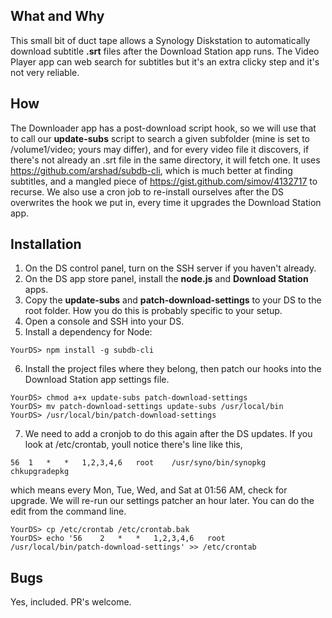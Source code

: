 ## What and Why

This small bit of duct tape allows a Synology Diskstation to
automatically download subtitle **.srt** files after the Download
Station app runs. The Video Player app can web search for subtitles
but it's an extra clicky step and it's not very reliable.

## How

The Downloader app has a post-download script hook, so we will use
that to call our **update-subs** script to search a given subfolder
(mine is set to /volume1/video; yours may differ), and for every video
file it discovers, if there's not already an .srt file in the same
directory, it will fetch one. It uses
https://github.com/arshad/subdb-cli, which is much better at finding
subtitles, and a mangled piece of
https://gist.github.com/simov/4132717 to recurse.  We also use a cron
job to re-install ourselves after the DS overwrites the hook we put
in, every time it upgrades the Download Station app.

## Installation

1. On the DS control panel, turn on the SSH server if you haven't already.
2. On the DS app store panel, install the **node.js** and **Download Station** apps.
3. Copy the **update-subs** and **patch-download-settings** to your DS to the root folder.  How you do this is probably specific to your setup.
4. Open a console and SSH into your DS.
5. Install a dependency for Node:
```
YourDS> npm install -g subdb-cli
```
6. Install the project files where they belong, then patch our hooks into the
   Download Station app settings file.
```
YourDS> chmod a+x update-subs patch-download-settings
YourDS> mv patch-download-settings update-subs /usr/local/bin
YourDS> /usr/local/bin/patch-download-settings
```
7. We need to add a cronjob to do this again after the DS updates.  If
   you look at /etc/crontab, youll notice there's line like this,

```
56	1	*	*	1,2,3,4,6	root	/usr/syno/bin/synopkg chkupgradepkg
```

which means every Mon, Tue, Wed, and Sat at 01:56 AM, check for upgrade. We will re-run our settings patcher an hour later. You can do the edit from the command line.

```
YourDS> cp /etc/crontab /etc/crontab.bak
YourDS> echo '56	2	*	*	1,2,3,4,6	root	/usr/local/bin/patch-download-settings' >> /etc/crontab
```

## Bugs

Yes, included. PR's welcome.

